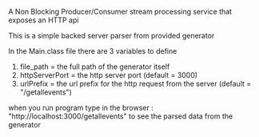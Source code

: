 A Non Blocking Producer/Consumer stream processing service that exposes an HTTP api

This is a simple backed server parser from provided generator

In the Main.class file there are 3 variables to define
1. file_path = the full path of the generator itself
2. httpServerPort = the http server port (default = 3000)
3. urlPrefix = the url prefix for the http request from the server (default = "/getallevents")

when you run program type in the browser : "http://localhost:3000/getallevents" to see the parsed data from the generator
